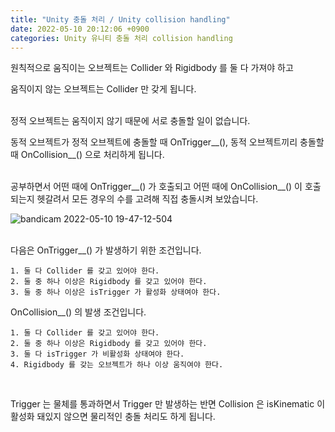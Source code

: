 ```yaml
---
title: "Unity 충돌 처리 / Unity collision handling"
date: 2022-05-10 20:12:06 +0900
categories: Unity 유니티 충돌 처리 collision handling
---
```

원칙적으로 움직이는 오브젝트는 Collider 와 Rigidbody 를 둘 다 가져야 하고

움직이지 않는 오브젝트는 Collider 만 갖게 됩니다.
<br><br>

정적 오브젝트는 움직이지 않기 때문에 서로 충돌할 일이 없습니다.

동적 오브젝트가 정적 오브젝트에 충돌할 때 OnTrigger__(), 동적 오브젝트끼리 충돌할 때 OnCollision__() 으로 처리하게 됩니다.
<br><br>

공부하면서 어떤 때에 OnTrigger__() 가 호출되고 어떤 때에 OnCollision__() 이 호출되는지 헷갈려서 모든 경우의 수를 고려해 직접 충돌시켜 보았습니다.

![bandicam 2022-05-10 19-47-12-504](https://user-images.githubusercontent.com/79886133/167611899-a16da938-4199-4b6b-bacc-6f2f456edeb4.png)
<br><br>

다음은 OnTrigger__() 가 발생하기 위한 조건입니다.
```
1. 둘 다 Collider 를 갖고 있어야 한다.
2. 둘 중 하나 이상은 Rigidbody 를 갖고 있어야 한다.
3. 둘 중 하나 이상은 isTrigger 가 활성화 상태여야 한다.
```

OnCollision__() 의 발생 조건입니다.
```
1. 둘 다 Collider 를 갖고 있어야 한다.
2. 둘 중 하나 이상은 Rigidbody 를 갖고 있어야 한다.
3. 둘 다 isTrigger 가 비활성화 상태여야 한다.
4. Rigidbody 를 갖는 오브젝트가 하나 이상 움직여야 한다.
```
<br>

Trigger 는 물체를 통과하면서 Trigger 만 발생하는 반면 Collision 은 isKinematic 이 활성화 돼있지 않으면 물리적인 충돌 처리도 하게 됩니다.
